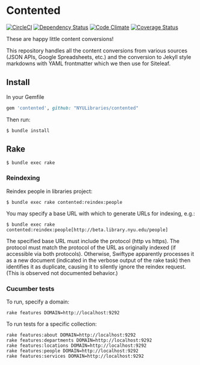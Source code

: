 # Contented

[![CircleCI](https://circleci.com/gh/NYULibraries/contented.svg?style=svg)](https://circleci.com/gh/NYULibraries/contented)
[![Dependency Status](https://gemnasium.com/NYULibraries/contented.svg)](https://gemnasium.com/NYULibraries/contented)
[![Code Climate](https://codeclimate.com/github/NYULibraries/contented/badges/gpa.svg)](https://codeclimate.com/github/NYULibraries/contented)
[![Coverage Status](https://coveralls.io/repos/github/NYULibraries/contented/badge.svg?branch=master)](https://coveralls.io/github/NYULibraries/contented?branch=master)

These are happy little content conversions!

This repository handles all the content conversions from various sources (JSON APIs, Google Spreadsheets, etc.) and the conversion to Jekyll style markdowns with YAML frontmatter which we then use for Siteleaf.

## Install

In your Gemfile

```ruby
gem 'contented', github: "NYULibraries/contented"
```

Then run:

```shell
$ bundle install
```

## Rake

```shell
$ bundle exec rake
```

### Reindexing

Reindex people in libraries project:

```shell
$ bundle exec rake contented:reindex:people
```

You may specify a base URL with which to generate URLs for indexing, e.g.:

```shell
$ bundle exec rake contented:reindex:people[http://beta.library.nyu.edu/people]
```

The specified base URL must include the protocol (http vs https). The protocol must match the protocol of the URL as originally indexed (if accessible via both protocols). Otherwise, Swiftype apparently processes it as a new document (indicated in the verbose output of the rake task) then identifies it as duplicate, causing it to silently ignore the reindex request. (This is observed not documented behavior.)

### Cucumber tests

To run, specify a domain:

```
rake features DOMAIN=http://localhost:9292
```

To run tests for a specific collection:

```
rake features:about DOMAIN=http://localhost:9292
rake features:departments DOMAIN=http://localhost:9292
rake features:locations DOMAIN=http://localhost:9292
rake features:people DOMAIN=http://localhost:9292
rake features:services DOMAIN=http://localhost:9292
```
